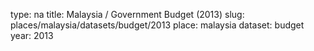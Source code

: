 type: na
title: Malaysia / Government Budget (2013)
slug: places/malaysia/datasets/budget/2013
place: malaysia
dataset: budget
year: 2013
